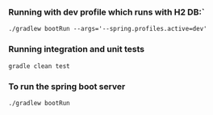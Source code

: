 ### Running with dev profile which runs with H2 DB:`
`./gradlew bootRun --args='--spring.profiles.active=dev'`

### Running integration and unit tests

`gradle clean test`

### To run the spring boot server
`./gradlew bootRun`
